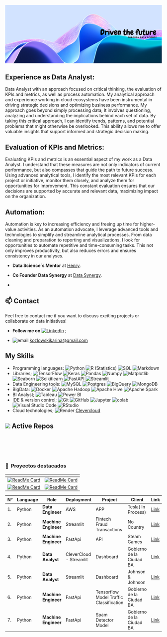 ![Banner](https://github.com/karinakozlowski/karinakozlowski/blob/main/Assets1/Banner.jpg)
<p>






## **Experience as Data Analyst:**  

Data Analyst with an approach focused on critical thinking, the evaluation of KPIs and metrics, as well as process automation. My analytical approach and experience working in cloud ecosystems have been instrumental in driving strategic decisions and optimizing business performance. My approach goes beyond simply processing data; It involves questioning, analyzing and understanding the implications behind each set of data. By taking this critical approach, I can identify trends, patterns, and potential problems that might otherwise be overlooked. This ability allows me to offer valuable insights that support informed and strategic decision making.


## **Evaluation of KPIs and Metrics:**

Evaluating KPIs and metrics is an essential aspect of my work as a Data Analyst. I understand that these measures are not only indicators of current performance, but also compasses that guide the path to future success. Using advanced analytical tools, I identify the most relevant KPIs for each project or initiative, monitor them closely, and analyze them for opportunities for improvement. This constant evaluation ensures that our decisions are supported by accurate and relevant data, maximizing impact on the organization.

## **Automation:**

Automation is key to increasing efficiency and freeing up time for higher-value activities. As an automation advocate, I leverage advanced tools and technologies to simplify and streamline analytical processes. From data cleaning and preparation to reporting and visualizations, I look for opportunities to automate repetitive and time-consuming tasks. This not only improves productivity, but also reduces errors and ensures consistency in our analyses.


-  **Data Science´s Mentor** at  [Henry](https://www.linkedin.com/school/henryok/mycompany/).

 - **Co Founder Data Synergy** at [Data Synergy](https://www.linkedin.com/groups/8168244/).

 - 
## 📫 Contact 


Feel free to contact me if you want to discuss exciting projects or collaborate on data initiatives!
  

 - **Follow me on** [![LinkedIn](https://img.shields.io/badge/LinkedIn-0077B5?style=flat&logo=linkedin&logoColor=white)](https://www.linkedin.com/in/karina-kozlowski-625535217/) ;



  - ![email](https://img.shields.io/badge/Gmail-D14836?style=flat&logo=gmail&logoColor=white) kozlowskikarina@gmail.com



## My Skills

- Programming languages:
   ![Python](https://img.shields.io/badge/-Python-333333?style=flat&logo=python)
  ![R (Statistics)](https://img.shields.io/badge/-R-333333?style=flat&logo=R&logoColor=276DC3)
  ![SQL](https://img.shields.io/badge/-SQL-333333?style=flat&logo=sql)
  ![Markdown](https://img.shields.io/badge/-Markdown-333333?style=flat&logo=markdown)
- Libraries;
  ![TensorFlow](https://img.shields.io/badge/-TensorFlow-333333?style=flat&logo=tensorflow)
  ![Keras](https://img.shields.io/badge/-Keras-333333?style=flat&logo=keras)
  ![Pandas](https://img.shields.io/badge/-Pandas-333333?style=flat&logo=pandas)
  ![Numpy](https://img.shields.io/badge/-Numpy-333333?style=flat&logo=numpy)
  ![Matplotlib](https://img.shields.io/badge/-Matplotlib-333333?style=flat&logo=matplotlib)
  ![Seaborn](https://img.shields.io/badge/-Seaborn-333333?style=flat&logo=seaborn)
  ![Scikitlearn](https://img.shields.io/badge/-Scikitlearn-333333?style=flat&logo=scikitlearn)
  ![FastAPI](https://img.shields.io/badge/-FastAPI-333333?style=flat&logo=fastapi)
  ![Streamlit](https://img.shields.io/badge/-Streamlit-333333?style=flat&logo=streamlit)
- Data Engineering tools: 
  ![MySQL](https://img.shields.io/badge/-MySQL-333333?style=flat&logo=MySQL)
  ![Postgres](https://img.shields.io/badge/-Postgres-333333?style=flat&logo=postgresql)
  ![BigQuery](https://img.shields.io/badge/-BigQuery-333333?style=flat&logo=googlebigquery)
  ![MongoDB](https://img.shields.io/badge/-MongoDB-333333?style=flat&logo=mongodb)
- BigData: 
  ![Docker](https://img.shields.io/badge/-Docker-333333?style=flat&logo=docker)
  ![Apache Hadoop](https://img.shields.io/badge/-Apache%20Hadoop-333333?style=flat&logo=apache-hadoop)
  ![Apache Hive](https://img.shields.io/badge/-Apache%20Hive-333333?style=flat&logo=apache-hive)
  ![Apache Spark](https://img.shields.io/badge/-Apache%20Spark-333333?style=flat&logo=apache-spark)
- BI Analyst;
  ![Tableau](https://img.shields.io/badge/-Tableau-333333?style=flat&logo=tableau)
  ![Power BI](https://img.shields.io/badge/-Power%20BI-333333?style=flat&logo=powerbi)
- IDE & version control;
  ![Git](https://img.shields.io/badge/-Git-333333?style=flat&logo=git)
  ![GitHub](https://img.shields.io/badge/-GitHub-333333?style=flat&logo=github)
  ![Jupyter](https://img.shields.io/badge/-Jupyter-333333?style=flat&logo=jupyter)
  ![colab](https://img.shields.io/badge/-colab-333333?style=flat&logo=colabbadge)
  ![Visual Studio Code](https://img.shields.io/badge/-Visual%20Studio%20Code-333333?style=flat&logo=visual-studio-code&logoColor=007ACC)
  ![RStudio](https://img.shields.io/badge/-RStudio-333333?style=flat&logo=rstudio)
- Cloud technologies;
  ![Render](https://img.shields.io/badge/-Render-333333?style=flat&logo=render)
 [Clevercloud]()



  
  
</p>

## <img src="https://media2.giphy.com/media/QssGEmpkyEOhBCb7e1/giphy.gif?cid=ecf05e47a0n3gi1bfqntqmob8g9aid1oyj2wr3ds3mg700bl&rid=giphy.gif" width ="25"><b> Active Repos</b>
<br>
<p align="center">
<br/>
<br>


<div align="left">
<h3> 📁 &nbsp;Proyectos destacados</h3>
</div>

| <!-- -->      | <!-- -->        |
|:-------------:|:---------------:|
| [![ReadMe Card](https://github-readme-stats.vercel.app/api/pin/?username=karinakozlowski&repo=Data_Siniestros_Viales&theme=nightowl)](https://github.com/karinakozlowski/Data_Siniestros_Viales)|[![ReadMe Card](https://github-readme-stats.vercel.app/api/pin/?username=Data-Synergy&repo=EcoDriverNY&theme=nightowl)](https://github.com/Data-Synergy/EcoDriverNY)|
|[![ReadMe Card](https://github-readme-stats.vercel.app/api/pin/?username=No-Country&repo=C16-103-t-DataBi&theme=nightowl)](https://github.com/No-Country/C16-103-t-DataBi)|[![ReadMe Card](https://github-readme-stats.vercel.app/api/pin/?username=karinakozlowski&repo=MLOPS_API&theme=nightowl)](https://github.com/karinakozlowski/MLOPS_API)|
</div>

 
| N° | Language | Role  | Deployment | Project  |  Client | Link |
| ---- | --- | ---------- |---------- | --------- | ------------ |------------ |
| 1. | Python | **Data Engineer** | AWS | APP | Tesla( In Process) | [Link](https://github.com/Data-Synergy/EcoDriverNY) |
| 2. | Python | **Machine Engineer** | Streamlit | Fintech Fraud Transactions  | No Country| [Link](https://github.com/No-Country/C16-103-t-DataBi) |
| 3. | Python | **Machine Engineer** | FastApi | API  |Steam Games | [Link](https://github.com/karinakozlowski/MLOPS_API) |
| 4. | Python | **Data Analyst** | CleverCloud - Streamlit  | Dashboard  |Gobierno de la Ciudad BA |  [Link](https://github.com/karinakozlowski/Data_Siniestros_Viales) |
| 5. | Python | **Data Analyst** | Streamlit |  Dashboard | Johnson & Johnson |  [Link](https://github.com/karinakozlowski/Online_Retail) |
| 6. | Python | **Machine Engineer** | FastApi | Tensorflow Model Traffic Classification |Gobierno de la Ciudad BA| [Link](https://github.com/karinakozlowski/Traffic_Sign_Classification) |
| 7. | Python | **Machine Engineer** | FastApi  | Spam Detector Model | Gobierno de la Ciudad BA| [Link](https://github.com/karinakozlowski/Spam_Detector) |




<br/>












